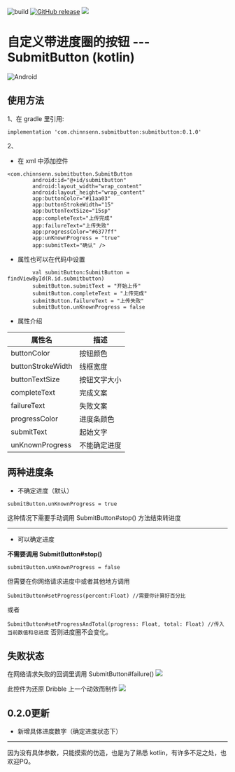 ![build](https://img.shields.io/badge/build-success-blue.svg)
[![GitHub release](https://img.shields.io/badge/release-0.1.0-green.svg)](https://github.com/foreveronly/SubmitButton/raw/master/submitbutton/build/outputs/aar/submitbutton-release.aar)
![](https://img.shields.io/badge/language-kotlin-orange.svg)
# 自定义带进度圈的按钮 --- SubmitButton (kotlin)
![Android](https://ws2.sinaimg.cn/large/006tNbRwly1fwscfx487hg30mi05ktow.gif)

## 使用方法
1、在 gradle 里引用:

`implementation 'com.chinnsenn.submitbutton:submitbutton:0.1.0'`

2、
- 在 xml 中添加控件

```
<com.chinnsenn.submitbutton.SubmitButton
        android:id="@+id/submitbutton"
        android:layout_width="wrap_content"
        android:layout_height="wrap_content"
        app:buttonColor="#11aa03"
        app:buttonStrokeWidth="15"
        app:buttonTextSize="15sp"
        app:completeText="上传完成"
        app:failureText="上传失败"
        app:progressColor="#6377ff"
        app:unKnownProgress = "true"
        app:submitText="确认" />
```
- 属性也可以在代码中设置


```
        val submitButton:SubmitButton = findViewById(R.id.submitbutton)
        submitButton.submitText = "开始上传"
        submitButton.completeText = "上传完成"
        submitButton.failureText = "上传失败"
        submitButton.unKnownProgress = false
```
- 属性介绍

| 属性名 | 描述 |
| --- | --- |
| buttonColor | 按钮颜色 |
| buttonStrokeWidth | 线框宽度 |
| buttonTextSize | 按钮文字大小 |
| completeText | 完成文案 |
| failureText | 失败文案 |
| progressColor | 进度条颜色 |
| submitText | 起始文字 |
| unKnownProgress | 不能确定进度 |

## 两种进度条
- 不确定进度（默认）

`submitButton.unKnownProgress = true`

这种情况下需要手动调用 SubmitButton#stop() 方法结束转进度

-------

- 可以确定进度

**不需要调用 SubmitButton#stop()**

`submitButton.unKnownProgress = false`

但需要在你网络请求进度中或者其他地方调用 

```SubmitButton#setProgress(percent:Float) //需要你计算好百分比``` 

或者

```SubmitButton#setProgressAndTotal(progress: Float, total: Float) //传入当前数值和总进度```
否则进度圈不会变化。


## 失败状态
在网络请求失败的回调里调用 SubmitButton#failure()
![](https://ws4.sinaimg.cn/large/006tNbRwgy1fwvyecvoq9g30mi05kk9f.gif)


此控件为还原 Dribble 上一个动效而制作
![](https://ws2.sinaimg.cn/large/006tNbRwly1fwscfvvrkgg30mi05kdsm.gif)

## 0.2.0更新
- 新增具体进度数字（确定进度状态下）

-------
因为没有具体参数，只能摸索的仿造，也是为了熟悉 kotlin，有许多不足之处，也欢迎PQ。
